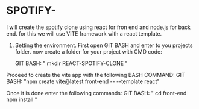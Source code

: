 # SPOTIFY-

I will create the spotify clone using react for fron end and node.js for back end. for this we will use VITE framework with a react template.

1. Setting the environment.
  First open GIT BASH and enter to you projects folder.
  now create a folder for your project with CMD code:
    
    GIT BASH: 
      "
      mkdir REACT-SPOTIFY-CLONE
      "
   
  Proceed to create the vite app with the following BASH COMMAND:
    GIT BASH: "npm create vite@latest front-end -- --template react"
    
  Once it is done enter the following commands:
    GIT BASH: 
      "
      cd front-end
      npm install
      "
            
